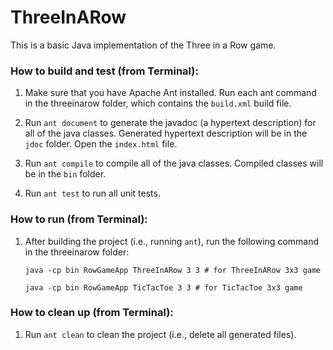 # ThreeInARow
This is a basic Java implementation of the Three in a Row game.

### How to build and test (from Terminal):

1. Make sure that you have Apache Ant installed. Run each ant command in the threeinarow folder, which contains the `build.xml` build file.

2. Run `ant document` to generate the javadoc (a hypertext description) for all of the java classes. Generated hypertext description will be in the `jdoc` folder. Open the `index.html` file. 

3. Run `ant compile` to compile all of the java classes. Compiled classes will be in the `bin` folder.

4. Run `ant test` to run all unit tests.

### How to run (from Terminal):

1. After building the project (i.e., running `ant`), run the following command in the threeinarow folder:
   ```shell
   java -cp bin RowGameApp ThreeInARow 3 3 # for ThreeInARow 3x3 game
   ```
   ```shell
   java -cp bin RowGameApp TicTacToe 3 3 # for TicTacToe 3x3 game
   ```

### How to clean up (from Terminal):

1. Run `ant clean` to clean the project (i.e., delete all generated files).
